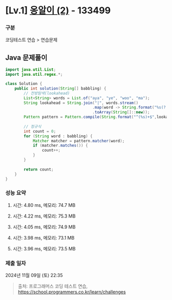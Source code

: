 # [Lv.1] [옹알이 (2)](https://school.programmers.co.kr/learn/courses/30/lessons/133499?language=java) - 133499 

### 구분

코딩테스트 연습 > 연습문제

## Java 문제풀이

```java
import java.util.List;
import java.util.regex.*;

class Solution {
    public int solution(String[] babbling) {
        // 전방탐색(lookahead)
        List<String> words = List.of("aya", "ye", "woo", "ma");
        String lookahead = String.join("|", words.stream()
                                      .map(word -> String.format("%s(?!%s)", word, word))
                                      .toArray(String[]::new));
        Pattern pattern = Pattern.compile(String.format("^(%s)+$",lookahead));
        
        // 정규식
        int count = 0;
        for (String word : babbling) {
            Matcher matcher = pattern.matcher(word);
            if (matcher.matches()) {
                count++;
            }
        }
        
        return count;
    }
}
```

### 성능 요약

1. 시간: 4.80 ms, 메모리: 74.7 MB

2. 시간: 4.22 ms, 메모리: 75.3 MB
3. 시간: 4.05 ms, 메모리: 74.9 MB
4. 시간: 3.98 ms, 메모리: 73.1 MB
5. 시간: 3.96 ms, 메모리: 73.5 MB

### 제출 일자

2024년 11월 09일 (토) 22:35

> 출처: 프로그래머스 코딩 테스트 연습, https://school.programmers.co.kr/learn/challenges